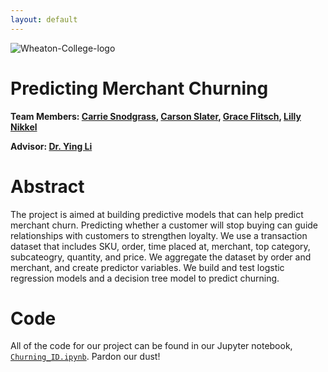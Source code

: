 ```yaml
---
layout: default
---
```


![Wheaton-College-logo](https://user-images.githubusercontent.com/98668121/201437986-fdb3a92a-74f9-483d-8ff3-e52c40bb317d.jpg)

# Predicting Merchant Churning

**Team Members: [Carrie Snodgrass](https://www.linkedin.com/in/carrie-snodgrass-9b53891a1/), [Carson Slater](https://www.linkedin.com/in/carsonslateratwheaton/), [Grace Flitsch](https://www.linkedin.com/in/grace-flitsch/), [Lilly Nikkel](https://www.linkedin.com/in/lillynikkel/)**

**Advisor: [Dr. Ying Li](https://www.linkedin.com/in/yingli7/)**

# Abstract

The project is aimed at building predictive models that can help predict merchant churn. Predicting whether a customer will stop buying can guide relationships with customers to strengthen loyalty. We use a transaction dataset that includes SKU, order, time placed at, merchant, top category, subcateogry, quantity, and price. We aggregate the dataset by order and merchant, and create predictor variables. We build and test logstic regression models and a decision tree model to predict churning.

# Code
All of the code for our project can be found in our Jupyter notebook, [`Churning_ID.ipynb`](https://colab.research.google.com/drive/1W0jr3GvOdy2G07TeULOVP9usARw0QYT_?usp=sharing). Pardon our dust!
